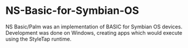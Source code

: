 # NS-Basic-for-Symbian-OS
NS Basic/Palm was an implementation of BASIC for Symbian OS devices. Development was done on Windows, creating apps which would execute using the StyleTap runtime.
